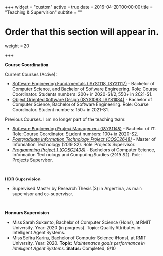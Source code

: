 +++
widget = "custom"
active = true
date = 2016-04-20T00:00:00
title = "Teaching & Supervision"
subtitle = ""

# Order that this section will appear in.
weight = 20

+++


**Course Coordination**


Current Courses (Active):

- [Software Engineering Fundamentals (ISYS1118, ISYS1117)](http://www1.rmit.edu.au/courses/004309) - Bachelor of Computer Science, and Bachelor of Software Engineering. Role: Course Coordinator. Students numbers: 200+ in 2020-S1/2, 550+ in 2021-S1.
- [Object Oriented Software Design (ISYS1083, ISYS1084)]() - Bachelor of Computer Science, Bachelor of Software Engineering. Role: Course Coordinator. Student numbers: 150+ in 2021-S1.



Previous Courses. I am no longer part of the teaching team:

- [Software Engineering Project Management (ISYS1108)](http://www1.rmit.edu.au/courses/004245) - Bachelor of IT. Role: Course Coordinator. Student numbers: 100+ in 2020-S2.
- [_Postgraduate Information Technology Project (COSC2648)_](http://www1.rmit.edu.au/courses/050441) - Master of Information Technology (2019 S2). Role: Projects Supervisor.
- [_Programming Project 1 (COSC2408)_](http://www1.rmit.edu.au/courses/039985) - Bachelors of Computer Science, Information Technology and Computing Studies (2019 S2). Role: Projects Supervisor.





</br>

**HDR Supervision**

- Supervised Master by Research Thesis (3) in Argentina, as main supervisor and co-supervisor. 




</br>

**Honours Supervision**

- Miss Sarah Sukamto, Bachelor of Computer Science (Hons), at RMIT University. Year: 2020 (in progress). Topic: Quality Attributes in Intelligent Agent Systems.
- Miss Sefira Karina, Bachelor of Computer Science (Hons), at RMIT University. Year: 2020. **Topic:** _Maintenance goals performance in Intelligent Agent Systems._ **Status:** Completed, 9/10.


